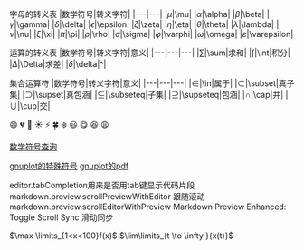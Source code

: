 字母的转义表
|数学符号|转义字符|
|---|---|
|$\mu$|\mu|
|$\alpha$|\alpha|
|$\beta$|\beta|
|$\gamma$|\gamma|
|$\delta$|\delta|
|$\epsilon$|\epsilon|
|$\zeta$|\zeta|
|$\eta$|\eta|
|$\theta$|\theta|
|$\lambda$|\lambda|
|$\nu$|\nu|
|$\xi$|\xi|
|$\pi$|\pi|
|$\rho$|\rho|
|$\sigma$|\sigma|
|$\varphi$|\varphi|
|$\omega$|\omega|
|$\varepsilon$|\varepsilon|



运算的转义表
|数学符号|转义字符|意义|
|---|---|---|
|$\sum$|\sum|求和|
|$\int$|\int|积分|
|$\Delta$|\Delta|求差|
|$\delta$|\delta|^|

集合运算符
|数学符号|转义字符|意义|
|---|---|---|
|$\in$|\in|属于|
|$\subset$|\subset|真子集|
|$\supset$|\supset|真包涵|
|$\subseteq$|\subseteq|子集|
|$\supseteq$|\supseteq|包涵|
|$\cap$|\cap|并|
|$\cup$|\cup|交|


:smile:
:broken_heart:
:grimacing:
:sunny:
:zap:
:four_leaf_clover:
:snowflake:
:smiley:
:yum:
:laughing:
:weary:

[数学符号查询](https://www.rdtoc.com/tutorial/markdown-latex-tutorial.html#latex_2)

[gnuplot的特殊符号](http://blog.sciencenet.cn/blog-373392-499627.html)
[gnuplot的pdf](file:///home/mark/DF/gnuplot_tutorial.pdf)

editor.tabCompletion用来是否用tab键显示代码片段
markdown.preview.scrollPreviewWithEditor 跟随滚动
markdown.preview.scrollEditorWithPreview 
Markdown Preview Enhanced: Toggle Scroll Sync 滑动同步

$\max \limits_{1<x<100}f(x)$
$\lim\limits_{t \to \infty }{x(t)}$